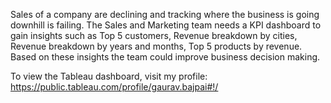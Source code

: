 Sales of a company are declining and tracking where the business is going downhill is failing. The Sales and Marketing team needs a KPI dashboard to gain insights such as Top 5 customers, Revenue breakdown by cities, Revenue breakdown by years and months, Top 5 products by revenue. Based on these insights the team could improve business decision making.

To view the Tableau dashboard, visit my profile: https://public.tableau.com/profile/gaurav.bajpai#!/
